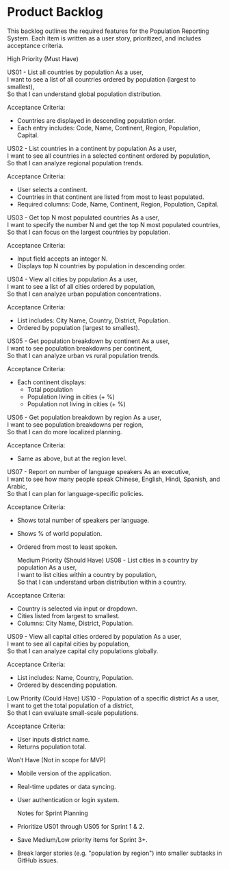 #  Product Backlog

This backlog outlines the required features for the Population Reporting System. Each item is written as a user story, prioritized, and includes acceptance criteria.


  High Priority (Must Have)

 US01 - List all countries by population
As a user,  
I want to see a list of all countries ordered by population (largest to smallest),  
So that I can understand global population distribution.

Acceptance Criteria:
- Countries are displayed in descending population order.
- Each entry includes: Code, Name, Continent, Region, Population, Capital.


 US02 - List countries in a continent by population
As a user,  
I want to see all countries in a selected continent ordered by population,  
So that I can analyze regional population trends.

Acceptance Criteria:
- User selects a continent.
- Countries in that continent are listed from most to least populated.
- Required columns: Code, Name, Continent, Region, Population, Capital.


 US03 - Get top N most populated countries
As a user,  
I want to specify the number N and get the top N most populated countries,  
So that I can focus on the largest countries by population.

Acceptance Criteria:
- Input field accepts an integer N.
- Displays top N countries by population in descending order.

US04 - View all cities by population
As a user,  
I want to see a list of all cities ordered by population,  
So that I can analyze urban population concentrations.

Acceptance Criteria:
- List includes: City Name, Country, District, Population.
- Ordered by population (largest to smallest).


US05 - Get population breakdown by continent
As a user,  
I want to see population breakdowns per continent,  
So that I can analyze urban vs rural population trends.

Acceptance Criteria:
- Each continent displays:
  - Total population
  - Population living in cities (+ %)
  - Population not living in cities (+ %)

 US06 - Get population breakdown by region
As a user,  
I want to see population breakdowns per region,  
So that I can do more localized planning.

Acceptance Criteria:
- Same as above, but at the region level.


 US07 - Report on number of language speakers
As an executive,  
I want to see how many people speak Chinese, English, Hindi, Spanish, and Arabic,  
So that I can plan for language-specific policies.

Acceptance Criteria:
- Shows total number of speakers per language.
- Shows % of world population.
- Ordered from most to least spoken.


  Medium Priority (Should Have)
US08 - List cities in a country by population
As a user,  
I want to list cities within a country by population,  
So that I can understand urban distribution within a country.

Acceptance Criteria:
- Country is selected via input or dropdown.
- Cities listed from largest to smallest.
- Columns: City Name, District, Population.

 US09 - View all capital cities ordered by population
As a user,  
I want to see all capital cities by population,  
So that I can analyze capital city populations globally.

Acceptance Criteria:
- List includes: Name, Country, Population.
- Ordered by descending population.


 Low Priority (Could Have)
 US10 - Population of a specific district
As a user,  
I want to get the total population of a district,  
So that I can evaluate small-scale populations.

Acceptance Criteria:
- User inputs district name.
- Returns population total.

 Won’t Have (Not in scope for MVP)
- Mobile version of the application.
- Real-time updates or data syncing.
- User authentication or login system.

  Notes for Sprint Planning
- Prioritize US01 through US05 for Sprint 1 & 2.
- Save Medium/Low priority items for Sprint 3+.
- Break larger stories (e.g. "population by region") into smaller subtasks in GitHub issues.
